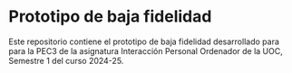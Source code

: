 # Prototipo de baja fidelidad
Este repositorio contiene el prototipo de baja fidelidad desarrollado para para la PEC3 de la asignatura Interacción Personal Ordenador de la UOC, Semestre 1 del curso 2024-25.
